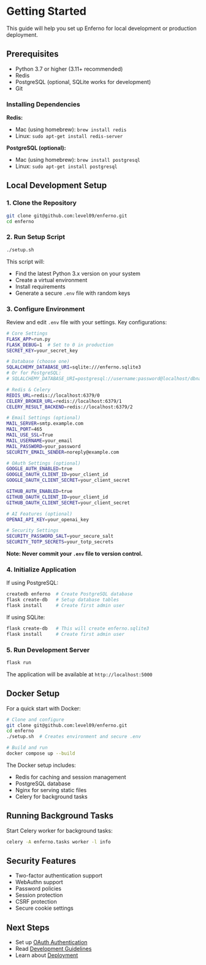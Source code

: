# Getting Started

This guide will help you set up Enferno for local development or production deployment.

## Prerequisites

- Python 3.7 or higher (3.11+ recommended)
- Redis
- PostgreSQL (optional, SQLite works for development)
- Git

### Installing Dependencies

**Redis:**

- Mac (using homebrew): `brew install redis`
- Linux: `sudo apt-get install redis-server`

**PostgreSQL (optional):**

- Mac (using homebrew): `brew install postgresql`
- Linux: `sudo apt-get install postgresql`

## Local Development Setup

### 1. Clone the Repository

```bash
git clone git@github.com:level09/enferno.git
cd enferno
```

### 2. Run Setup Script

```bash
./setup.sh
```

This script will:
- Find the latest Python 3.x version on your system
- Create a virtual environment
- Install requirements
- Generate a secure `.env` file with random keys

### 3. Configure Environment

Review and edit `.env` file with your settings. Key configurations:

```bash
# Core Settings
FLASK_APP=run.py
FLASK_DEBUG=1  # Set to 0 in production
SECRET_KEY=your_secret_key

# Database (choose one)
SQLALCHEMY_DATABASE_URI=sqlite:///enferno.sqlite3
# Or for PostgreSQL:
# SQLALCHEMY_DATABASE_URI=postgresql://username:password@localhost/dbname

# Redis & Celery
REDIS_URL=redis://localhost:6379/0
CELERY_BROKER_URL=redis://localhost:6379/1
CELERY_RESULT_BACKEND=redis://localhost:6379/2

# Email Settings (optional)
MAIL_SERVER=smtp.example.com
MAIL_PORT=465
MAIL_USE_SSL=True
MAIL_USERNAME=your_email
MAIL_PASSWORD=your_password
SECURITY_EMAIL_SENDER=noreply@example.com

# OAuth Settings (optional)
GOOGLE_AUTH_ENABLED=true
GOOGLE_OAUTH_CLIENT_ID=your_client_id
GOOGLE_OAUTH_CLIENT_SECRET=your_client_secret

GITHUB_AUTH_ENABLED=true
GITHUB_OAUTH_CLIENT_ID=your_client_id
GITHUB_OAUTH_CLIENT_SECRET=your_client_secret

# AI Features (optional)
OPENAI_API_KEY=your_openai_key

# Security Settings
SECURITY_PASSWORD_SALT=your_secure_salt
SECURITY_TOTP_SECRETS=your_totp_secrets
```

**Note: Never commit your `.env` file to version control.**

### 4. Initialize Application

If using PostgreSQL:
```bash
createdb enferno  # Create PostgreSQL database
flask create-db   # Setup database tables
flask install     # Create first admin user
```

If using SQLite:
```bash
flask create-db   # This will create enferno.sqlite3
flask install     # Create first admin user
```

### 5. Run Development Server

```bash
flask run
```

The application will be available at `http://localhost:5000`

## Docker Setup

For a quick start with Docker:

```bash
# Clone and configure
git clone git@github.com:level09/enferno.git
cd enferno
./setup.sh  # Creates environment and secure .env

# Build and run
docker compose up --build
```

The Docker setup includes:
- Redis for caching and session management
- PostgreSQL database
- Nginx for serving static files
- Celery for background tasks

## Running Background Tasks

Start Celery worker for background tasks:

```bash
celery -A enferno.tasks worker -l info
```

## Security Features

- Two-factor authentication support
- WebAuthn support
- Password policies
- Session protection
- CSRF protection
- Secure cookie settings

## Next Steps

- Set up [OAuth Authentication](authentication.md)
- Read [Development Guidelines](development.md)
- Learn about [Deployment](deployment.md)
